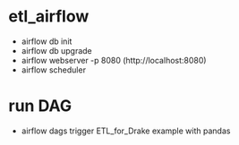 # etl_airflow

- airflow db init
- airflow db upgrade
- airflow webserver -p 8080 (http://localhost:8080)
- airflow scheduler

# run DAG
- airflow dags trigger ETL_for_Drake
example with pandas